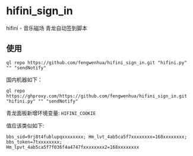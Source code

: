 # hifini_sign_in
hifini - 音乐磁场 青龙自动签到脚本

## 使用
```shell
ql repo https://github.com/fengwenhua/hifini_sign_in.git "hifini.py" "" "sendNotify"
```

国内机器如下：

```shell
ql repo https://ghproxy.com/https://github.com/fengwenhua/hifini_sign_in.git "hifini.py" "" "sendNotify"
```

青龙面板新增环境变量: `HIFINI_COOKIE`

值应该类似如下:

```
bbs_sid=9rj8t4fublupqxxxxxxxx; Hm_lvt_4ab5ca5f7xxxxxxxx=168xxxxxxxx; bbs_token=7txxxxxxxx; Hm_lpvt_4ab5ca5f7f036f4a4747fxxxxxxxx2=168xxxxxxxx
```
